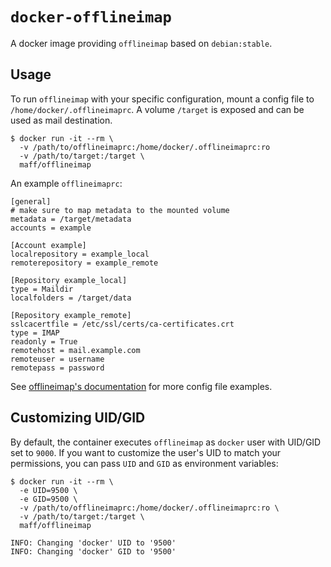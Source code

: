 # `docker-offlineimap`

A docker image providing `offlineimap` based on `debian:stable`.

## Usage

To run `offlineimap` with your specific configuration, mount a config file to `/home/docker/.offlineimaprc`. A volume `/target` is exposed and can be used as mail destination.

```shell
$ docker run -it --rm \
  -v /path/to/offlineimaprc:/home/docker/.offlineimaprc:ro
  -v /path/to/target:/target \
  maff/offlineimap
```

An example `offlineimaprc`:

```
[general]
# make sure to map metadata to the mounted volume
metadata = /target/metadata
accounts = example

[Account example]
localrepository = example_local
remoterepository = example_remote

[Repository example_local]
type = Maildir
localfolders = /target/data

[Repository example_remote]
sslcacertfile = /etc/ssl/certs/ca-certificates.crt
type = IMAP
readonly = True
remotehost = mail.example.com
remoteuser = username
remotepass = password
```

See [offlineimap's documentation](http://www.offlineimap.org/doc/quick_start.html) for more config file examples.

## Customizing UID/GID

By default, the container executes `offlineimap` as `docker` user with UID/GID set to `9000`. If you want to customize the user's UID to match your permissions, you can pass `UID` and `GID` as environment variables:

```shell
$ docker run -it --rm \
  -e UID=9500 \
  -e GID=9500 \
  -v /path/to/offlineimaprc:/home/docker/.offlineimaprc:ro \
  -v /path/to/target:/target \
  maff/offlineimap

INFO: Changing 'docker' UID to '9500'
INFO: Changing 'docker' GID to '9500'
```
